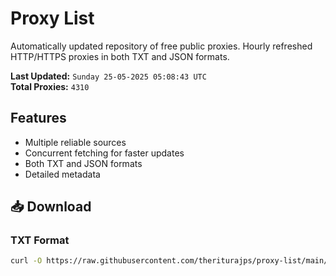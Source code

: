 # Proxy List

Automatically updated repository of free public proxies. Hourly refreshed HTTP/HTTPS proxies in both TXT and JSON formats.

**Last Updated:** `Sunday 25-05-2025 05:08:43 UTC`  
**Total Proxies:** `4310`

## Features
- Multiple reliable sources
- Concurrent fetching for faster updates
- Both TXT and JSON formats
- Detailed metadata

## 📥 Download

### TXT Format
```bash
curl -O https://raw.githubusercontent.com/theriturajps/proxy-list/main/proxies.txt
